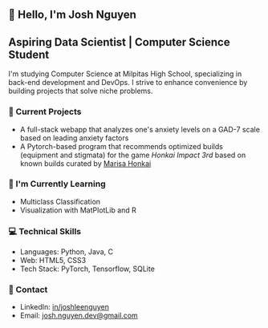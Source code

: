 ## 👋 Hello, I'm Josh Nguyen
## Aspiring Data Scientist | Computer Science Student

I'm studying Computer Science at Milpitas High School, specializing in back-end development and DevOps. I strive to enhance convenience by building projects that solve niche problems. 

### 🔧 Current Projects
- A full-stack webapp that analyzes one's anxiety levels on a GAD-7 scale based on leading anxiety factors
- A Pytorch-based program that recommends optimized builds (equipment and stigmata) for the game *Honkai Impact 3rd* based on known builds curated by [Marisa Honkai](https://www.hoyolab.com/accountCenter/postList?id=1021101)

### 🌱 I'm Currently Learning
- Multiclass Classification
- Visualization with MatPlotLib and R

### 💻 Technical Skills
- Languages: Python, Java, C
- Web: HTML5, CSS3
- Tech Stack: PyTorch, Tensorflow, SQLite

### 💭 Contact
- LinkedIn: [in/joshleenguyen](https://www.linkedin.com/in/joshleenguyen/)
- Email: [josh.nguyen.dev@gmail.com](mailto:josh.nguyen.dev@gmail.com)
